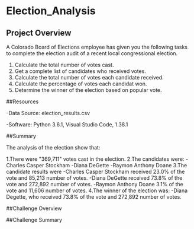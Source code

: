 # Election_Analysis

## Project Overview
A Colorado Board of Elections employee has given you the following tasks to complete the election audit of a recent local congressional election.

1. Calculate the total number of votes cast.
2. Get a complete list of candidates who received votes.
3. Calculate the total number of votes each candidate received.
4. Calculate the percentage of votes each candidat won.
5. Determine the winner of the election based on popular vote.

##Resources

-Data Source: election_results.csv

-Software: Python 3.6.1, Visual Studio Code, 1.38.1

##Summary

The analysis of the election show that:

1.There were "369,711" votes cast in the election.
2.The candidates were:
  -Charles Casper Stockham
  -Diana DeGette
  -Raymon Anthony Doane
3.The candidate results were
  -Charles Casper Stockham received 23.0% of the vote and 85,213 number of votes.
  -Diana DeGette received 73.8% of the vote and 272,892 number of votes.
  -Raymon Anthony Doane 3.1% of the vote and 11,606 number of votes.
4.The winner of the election was:
  -Diana Degette, who received 73.8% of the vote and 272,892 number of votes.

##Challenge Overview

##Challenge Summary

